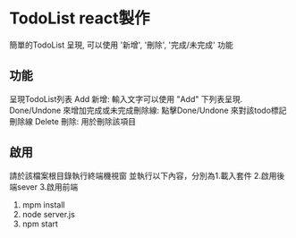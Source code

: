 # TodoList react製作

簡單的TodoList 呈現, 可以使用 '新增', '刪除', '完成/未完成' 功能
 

## 功能
呈現TodoList列表
Add 新增: 輸入文字可以使用 "Add" 下列表呈現.
Done/Undone 來增加完成或未完成刪除線: 點擊Done/Undone 來對該todo標記刪除線
Delete 刪除: 用於刪除該項目

## 啟用
請於該檔案根目錄執行終端機視窗 
並執行以下內容，分別為1.載入套件 2.啟用後端sever 3.啟用前端
1. mpm install
2. node server.js
3. npm start
